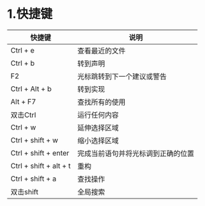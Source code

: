 # 1.快捷键

| 快捷键                 | 说明                               |
| ---------------------- | ---------------------------------- |
| Ctrl + e               | 查看最近的文件                     |
| Ctrl + b               | 转到声明                           |
| F2                     | 光标跳转到下一个建议或警告         |
| Ctrl + Alt + b         | 转到实现                           |
| Alt + F7               | 查找所有的使用                     |
| 双击Ctrl               | 运行任何内容                       |
| Ctrl + w               | 延伸选择区域                       |
| Ctrl + shift + w       | 缩小选择区域                       |
| Ctrl + shift + enter   | 完成当前语句并将光标调到正确的位置 |
| Ctrl + shift + alt + t | 重构                               |
| Ctrl + shift + a       | 查找操作                           |
| 双击shift              | 全局搜索                           |

